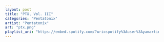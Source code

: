 ```yaml
---
layout: post
title: "PTX, Vol. III"
categories: "Pentatonix"
artist: "Pentatonix"
art: "ptx.png"
playlist_uri: "https://embed.spotify.com/?uri=spotify%3Auser%3Ayamartino%3Aplaylist%3A7gXd7WcveGI28LLzkeSmDA"
---
```

